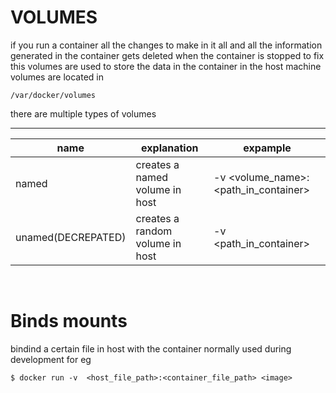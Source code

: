 # VOLUMES

if you run a container all the changes to make in it all 
and all the information generated in the container gets
deleted when the container is stopped to fix this volumes 
are used to store the data in the container in the host machine 
volumes are located in 
```
/var/docker/volumes
```
there are multiple types of volumes
____________________
|name|explanation|expample|
|----|------------|--------|
named|creates a named volume in host| -v <volume_name>:<path_in_container>
unamed(DECREPATED)| creates a random volume in host |-v <path_in_container>

<br>

# Binds mounts

bindind a certain file in host with the container normally used during development for eg

```
$ docker run -v  <host_file_path>:<container_file_path> <image>
```
